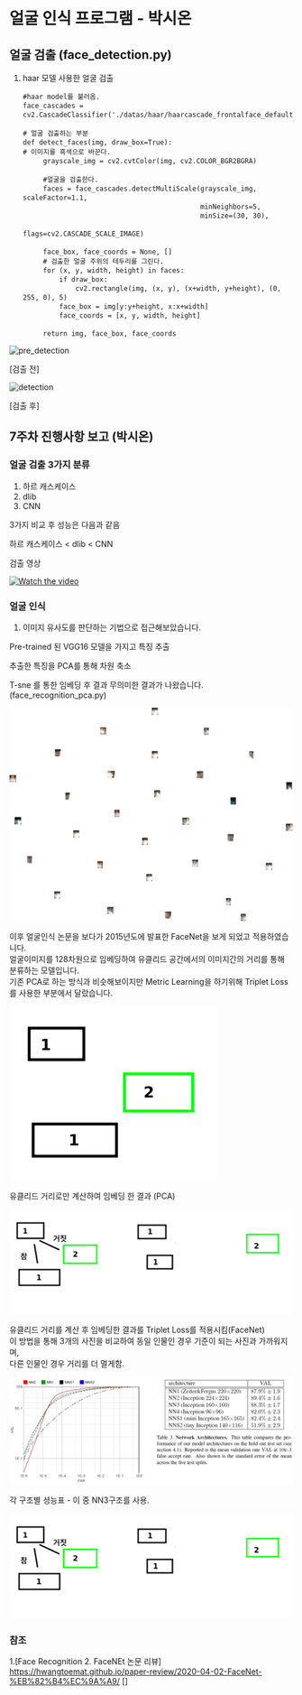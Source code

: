 # 얼굴 인식 프로그램 - 박시온


## 얼굴 검출 (face_detection.py)

1. haar 모델 사용한 얼굴 검출

       #haar model를 불러옴.
       face_cascades = cv2.CascadeClassifier('./datas/haar/haarcascade_frontalface_default.xml')
       
       # 얼굴 검출하는 부분
       def detect_faces(img, draw_box=True):
       # 이미지를 흑색으로 바꾼다.
            grayscale_img = cv2.cvtColor(img, cv2.COLOR_BGR2BGRA)
    
            #얼굴을 검출한다.
            faces = face_cascades.detectMultiScale(grayscale_img, scaleFactor=1.1,
                                                   minNeighbors=5,
                                                   minSize=(30, 30),
                                                   flags=cv2.CASCADE_SCALE_IMAGE)
        
            face_box, face_coords = None, []
            # 검출한 얼굴 주위의 테두리를 그린다.
            for (x, y, width, height) in faces:
                if draw_box:
                    cv2.rectangle(img, (x, y), (x+width, y+height), (0, 255, 0), 5)
                face_box = img[y:y+height, x:x+width]
                face_coords = [x, y, width, height]
        
            return img, face_box, face_coords

![pre_detection](./readme/pre_detection.jpg)

[검출 전]

![detection](./readme/detection.jpg)

[검출 후]


## 7주차 진행사항 보고 (박시온)

### 얼굴 검출 3가지 분류

1. 하르 캐스케이스
2. dlib
3. CNN

3가지 비교 후 성능은 다음과 같음

하르 캐스케이스 < dlib < CNN

검출 영상   

[![Watch the video](./readme/detection.jpg)](https://youtu.be/at4-s1VCXSw)


### 얼굴 인식 

1. 이미지 유사도를 판단하는 기법으로 접근해보았습니다.

Pre-trained 된 VGG16 모델을 가지고 특징 추출

추출한 특징을 PCA를 통해 차원 축소

T-sne 를 통한 임베딩 후 결과 무의미한 결과가 나왔습니다. (face_recognition_pca.py)

![t-sne](./readme/t-sne.png)

이후 얼굴인식 논문을 보다가 2015년도에 발표한 FaceNet을 보게 되었고 적용하였습니다.    
얼굴이미지를 128차원으로 임베딩하여 유클리드 공간에서의 이미지간의 거리를 통해 분류하는 모델입니다.   
기존 PCA로 하는 방식과 비슷해보이지만 Metric Learning을 하기위해 Triplet Loss를 사용한 부분에서 달랐습니다. 

![pca_ex](./readme/pca_ex.png)

유클리드 거리로만 계산하여 임베딩 한 결과 (PCA)

![triplet](./readme/triplet.png)

유클리드 거리를 계산 후 임베딩한 결과를 Triplet Loss를 적용시킴(FaceNet)  
이 방법을 통해 3개의 사진을 비교하여 동일 인물인 경우 기준이 되는 사진과 가까워지며,  
다른 인물인 경우 거리를 더 멀게함.  

![facenet](./readme/facenet_score.jpg)

각 구조별 셩능표 - 이 중 NN3구조를 사용.

[![Watch the video](./readme/triplet.png)](https://youtu.be/lDQ3_9XK-mM)




### 참조 

1.[Face Recognition 2. FaceNEt 논문 리뷰]  https://hwangtoemat.github.io/paper-review/2020-04-02-FaceNet-%EB%82%B4%EC%9A%A9/ []



   

